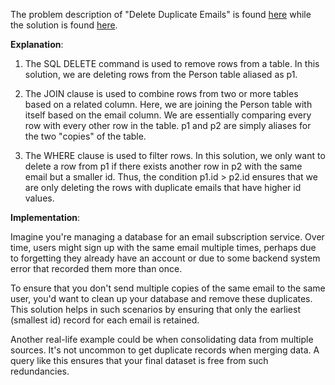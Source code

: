 The problem description of "Delete Duplicate Emails" is found [here](https://leetcode.com/problems/delete-duplicate-emails/?envType=study-plan-v2&envId=top-sql-50) while the solution is found [here](https://github.com/aurimas13/Solutions-To-Problems/blob/main/LeetCode/SQL%20Solutions/Delete%20Duplicate%20Emails/delete.sql). 

**Explanation**:

1. The SQL DELETE command is used to remove rows from a table. In this solution, we are deleting rows from the Person table aliased as p1.

2. The JOIN clause is used to combine rows from two or more tables based on a related column. Here, we are joining the Person table with itself based on the email column. We are essentially comparing every row with every other row in the table. p1 and p2 are simply aliases for the two "copies" of the table.

3. The WHERE clause is used to filter rows. In this solution, we only want to delete a row from p1 if there exists another row in p2 with the same email but a smaller id. Thus, the condition p1.id > p2.id ensures that we are only deleting the rows with duplicate emails that have higher id values.

**Implementation**:

Imagine you're managing a database for an email subscription service. Over time, users might sign up with the same email multiple times, perhaps due to forgetting they already have an account or due to some backend system error that recorded them more than once.

To ensure that you don't send multiple copies of the same email to the same user, you'd want to clean up your database and remove these duplicates. This solution helps in such scenarios by ensuring that only the earliest (smallest id) record for each email is retained.

Another real-life example could be when consolidating data from multiple sources. It's not uncommon to get duplicate records when merging data. A query like this ensures that your final dataset is free from such redundancies.